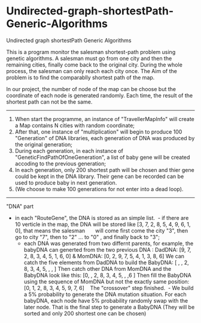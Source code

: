 # Undirected-graph-shortestPath-Generic-Algorithms
Undirected graph shortestPath Generic Algorithms

This is a program monitor the salesman shortest-path problem using genetic algorithms.
A salesman must go from one city and then the remaining cities, finally come back to the original city.
During the whole process, the salesman can only reach each city once.
The Aim of the problem is to find the comparablly shortest path of the map.

In our project, the number of node of the map can be choose but the coordinate of each node is generated randomly.
Each time, the result of the shortest path can not be the same.

----------------------------------------------------------------------------------------------------------------

1. When start the programme, an instance of "TravellerMapInfo" will create a Map contains N cities with random coordinate;
2. After that, one instance of "multiplication" will begin to produce 100 "Generation" of DNA libraries, each generation of DNA was produced by the original generation;
3. During each generation, in each instance of "GeneticFindPathOfOneGeneration", a list of baby gene will be created accoding to the previous generation;
4. In each generation, only 200 shortest path will be chosen and thier gene could be kept in the DNA library. Their gene can be recorded can be used to produce baby in next generation.
5. (We choose to make 100 generations for not enter into a dead loop).

-----------------------------------------------------------------------------------------------------------------

"DNA" part
- in each "RouteGene", the DNA is stored as an simple list.
  - if there are 10 verticle in the map, the DNA will be stored like [3, 7, 2, 8, 5, 4, 9, 6, 1, 0], that means the salesman       will come first come the city "3", then go to city "7", then to "2" ... to "0" , and finally back to "3";
  - each DNA was generated from two differnt parents, for example, the babyDNA can generted from the two previous DNA :
    DadDNA: [9, 7, 2, 8, 3, 4, 5, 1, 6, 0]    &    MomDNA: [0, 2, 9, 7, 5, 4, 1, 3, 8, 6]
    We can catch the five elements from DadDNA to build the BabyDNA: [ ,  , 2, 8, 3, 4, 5,  ,  ,  ]
    Then catch other DNA from MomDNA and the BabyDNA look like this: [0,  , 2, 8, 3, 4, 5,  ,  ,6 ]
    Then fill the BabyDNA using the sequence of MomDNA but not the exactly same position: [0, 1, 2, 8, 3, 4, 5, 9, 7, 6]
    The "crossover" step finished.
  - We build a 5% probability to generate the DNA mutation situation.
    For each babyDNA, each node have 5% probability randomly swap with the later node.
    That is the final step to generate a BabyDNA (They will be sorted and only 200 shortest one can be chosen)
 
